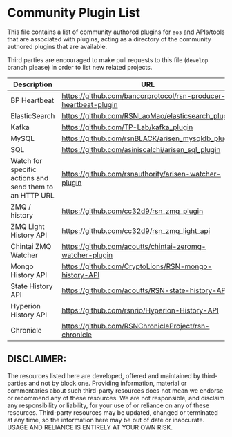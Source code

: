# Community Plugin List

This file contains a list of community authored plugins for `aos` and APIs/tools that are associated with plugins, acting as a directory of the community authored plugins that are available.

Third parties are encouraged to make pull requests to this file (`develop` branch please) in order to list new related projects.

| Description | URL |
| ----------- | --- |
| BP Heartbeat  | https://github.com/bancorprotocol/rsn-producer-heartbeat-plugin |
| ElasticSearch | https://github.com/RSNLaoMao/elasticsearch_plugin |
| Kafka | https://github.com/TP-Lab/kafka_plugin |
| MySQL | https://github.com/rsnBLACK/arisen_mysqldb_plugin |
| SQL | https://github.com/asiniscalchi/arisen_sql_plugin |
| Watch for specific actions and send them to an HTTP URL | https://github.com/rsnauthority/arisen-watcher-plugin |
| ZMQ / history | https://github.com/cc32d9/rsn_zmq_plugin |
| ZMQ Light History API | https://github.com/cc32d9/rsn_zmq_light_api |
| Chintai ZMQ Watcher | https://github.com/acoutts/chintai-zeromq-watcher-plugin |
| Mongo History API | https://github.com/CryptoLions/RSN-mongo-history-API |
| State History API | https://github.com/acoutts/RSN-state-history-API |
| Hyperion History API | https://github.com/rsnrio/Hyperion-History-API |
| Chronicle	| https://github.com/RSNChronicleProject/rsn-chronicle |

## DISCLAIMER:

The resources listed here are developed, offered and maintained by third-parties and not by block.one. Providing information, material or commentaries about such third-party resources does not mean we endorse or recommend any of these resources. We are not responsible, and disclaim any responsibility or liability, for your use of or reliance on any of these resources. Third-party resources may be updated, changed or terminated at any time, so the information here may be out of date or inaccurate.  USAGE AND RELIANCE IS ENTIRELY AT YOUR OWN RISK.

